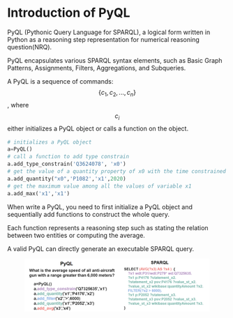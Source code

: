 # Introduction of PyQL

PyQL (Pythonic Query Language for SPARQL), a logical form written in Python as a reasoning step representation for numerical reasoning question(NRQ).

PyQL encapsulates various SPARQL syntax elements, such as Basic Graph Patterns, Assignments, Filters, Aggregations, and Subqueries.

A PyQL is a sequence of commands: $$\{c_{1},c_{2}, ..., c_{n}\}$$, where $$c_{i}$$ either initializes a PyQL object or calls a function on the object.&#x20;

```python
# initializes a PyQL object
a=PyQL() 
# call a function to add type constrain 
a.add_type_constrain('Q3624078', 'x0')
# get the value of a quantity property of x0 with the time constrained within year 2020 
a.add_quantity("x0",'P1082','x1',2020) 
# get the maximum value among all the values of variable x1
a.add_max('x1','x1') 
```

When write a PyQL, you need to first initialize a PyQL object and sequentially add functions to construct the whole query.

Each function represents a reasoning step such as stating the relation between two entities or computing the average.

A valid PyQL can directly generate an executable SPARQL query.

<figure><img src=".gitbook/assets/微信图片_20231124174307.png" alt=""><figcaption></figcaption></figure>

